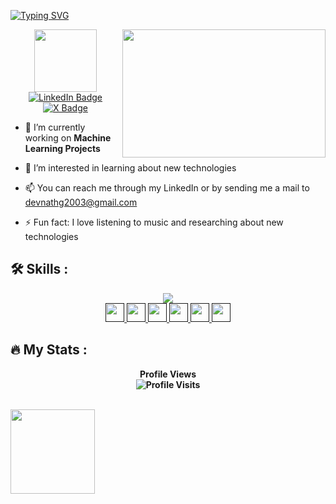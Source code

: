 [![Typing SVG](https://readme-typing-svg.demolab.com?font=Fira+Code&pause=1000&color=2ECC40&width=720&lines=%F0%9F%91%8B+Hey+there+%21+I'm+Devnath+G+and+Welcome+to+my+Profile+%21)](https://git.io/typing-svg)

  <div id="header" align="center">
  <img src="https://media.giphy.com/media/M9gbBd9nbDrOTu1Mqx/giphy.gif" width="100"/><img src="https://media.giphy.com/media/dWesBcTLavkZuG35MI/giphy.gif" width="325" height="205" align="right"/>
  </div>
  <div id="badges" align="center">
  <a href="https://www.linkedin.com/in/devnath-g/">
    <img src="https://img.shields.io/badge/LinkedIn-blue?style=for-the-badge&logo=linkedin&logoColor=white" alt="LinkedIn Badge"/>
  </a>
  <a href="your-twitter-URL">
    <img src="https://img.shields.io/badge/X-black?style=for-the-badge&logo=X&logoColor=white" alt="X Badge"/>
  </a>
  </div>
  
  

  - 🔭 I’m currently working on **Machine Learning Projects**
    
  - 👀 I’m interested in learning about new technologies

  - 📫 You can reach me through my LinkedIn or by sending me a mail to devnathg2003@gmail.com

  - ⚡ Fun fact: I love listening to music and researching about new technologies


## 🛠️ Skills : 

<div align = "center">
  <a href = "">
    <img src = "https://skillicons.dev/icons?i=python,arduino,vscode,java,opencv,pycharm,idea,sklearn,tensorflow,windows,"/><br>
    <img height=30 src="https://img.shields.io/badge/Microsoft_Excel-217346?style=for-the-badge&logo=microsoft-excel&logoColor=white">
    <img height=30 src="https://img.shields.io/badge/numpy-%23013243.svg?style=for-the-badge&logo=numpy&logoColor=white">
    <img height=30 src="https://img.shields.io/badge/pandas-%23150458.svg?style=for-the-badge&logo=pandas&logoColor=white">
    <img height=30 src="https://img.shields.io/badge/Matplotlib-%23ffffff.svg?style=for-the-badge&logo=Matplotlib&logoColor=black">
    <img height=30 src="https://img.shields.io/badge/Keras-%23D00000.svg?style=for-the-badge&logo=Keras&logoColor=white">
    <img height=30 src="https://img.shields.io/badge/jupyter-%23FA0F00.svg?style=for-the-badge&logo=jupyter&logoColor=white">
    
  </a>
</div>


## 🔥 My Stats :
<p align="center"> <b>Profile Views<b> 
  <br>
  <img src="https://profile-counter.glitch.me/{devnath-g}/count.svg" alt="Profile Visits" />
</p>
<p>
  <br>
  <img src="https://github-readme-stats.vercel.app/api/top-langs/?username=devnath-g&layout=compact&theme=vision-friendly-dark" align="center" height=135em/>
</p>




<!---
Devnath-G/Devnath-G is a ✨ special ✨ repository because its `README.md` (this file) appears on your GitHub profile.
You can click the Preview link to take a look at your changes.
--->
